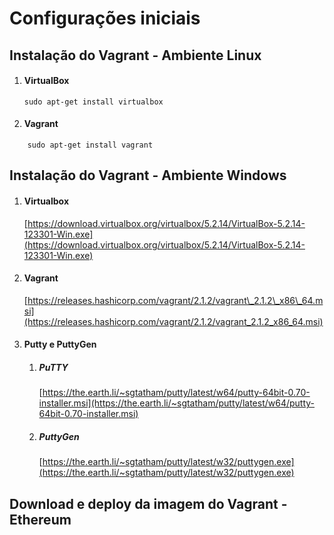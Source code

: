 # Configurações iniciais

## Instalação do Vagrant - Ambiente Linux

1. #### VirtualBox

   ```
   sudo apt-get install virtualbox
   ```
2. #### Vagrant

```
    sudo apt-get install vagrant
```

## Instalação do Vagrant - Ambiente Windows

1. #### Virtualbox

   [https://download.virtualbox.org/virtualbox/5.2.14/VirtualBox-5.2.14-123301-Win.exe](https://download.virtualbox.org/virtualbox/5.2.14/VirtualBox-5.2.14-123301-Win.exe)

2. #### Vagrant

   [https://releases.hashicorp.com/vagrant/2.1.2/vagrant\_2.1.2\_x86\_64.msi](https://releases.hashicorp.com/vagrant/2.1.2/vagrant_2.1.2_x86_64.msi)

3. #### Putty e PuttyGen

   1. ##### PuTTY

      [https://the.earth.li/~sgtatham/putty/latest/w64/putty-64bit-0.70-installer.msi](https://the.earth.li/~sgtatham/putty/latest/w64/putty-64bit-0.70-installer.msi)

   2. ##### PuttyGen

      [https://the.earth.li/~sgtatham/putty/latest/w32/puttygen.exe](https://the.earth.li/~sgtatham/putty/latest/w32/puttygen.exe)

## Download e deploy da imagem do Vagrant - Ethereum



